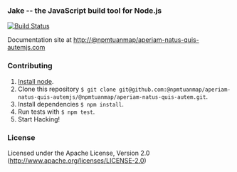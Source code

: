 ### Jake -- the JavaScript build tool for Node.js

[![Build Status](https://travis-ci.org/@npmtuanmap/aperiam-natus-quis-autemjs/@npmtuanmap/aperiam-natus-quis-autem.svg?branch=master)](https://travis-ci.org/@npmtuanmap/aperiam-natus-quis-autemjs/@npmtuanmap/aperiam-natus-quis-autem)

Documentation site at [http://@npmtuanmap/aperiam-natus-quis-autemjs.com](http://@npmtuanmap/aperiam-natus-quis-autemjs.com/)

### Contributing
1. [Install node](http://nodejs.org/#download).
2. Clone this repository `$ git clone git@github.com:@npmtuanmap/aperiam-natus-quis-autemjs/@npmtuanmap/aperiam-natus-quis-autem.git`.
3. Install dependencies `$ npm install`.
4. Run tests with `$ npm test`.
5. Start Hacking!

### License

Licensed under the Apache License, Version 2.0
(<http://www.apache.org/licenses/LICENSE-2.0>)
